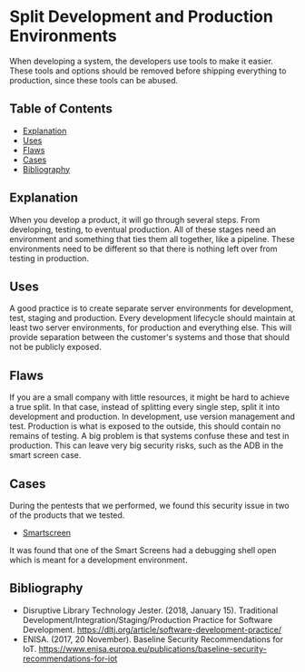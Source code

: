 # Split Development and Production Environments

When developing a system, the developers use tools to make it easier. These tools and options should be removed before shipping everything to production, since these tools can be abused.

## Table of Contents

- [Explanation](#explanation)
- [Uses](#uses)
- [Flaws](#flaws)
- [Cases](#cases)
- [Bibliography](#bibliography)

## Explanation

When you develop a product, it will go through several steps. From developing, testing, to eventual production. All of these stages need an environment and something that ties them all together, like a pipeline. These environments need to be different so that there is nothing left over from testing in production.

## Uses

A good practice is to create separate server environments for development, test, staging and production. Every development lifecycle should maintain at least two server environments, for production and everything else. This will provide separation between the customer's systems and those that should not be publicly exposed.

## Flaws

If you are a small company with little resources, it might be hard to achieve a true split. In that case, instead of splitting every single step, split it into development and production. In development, use version management and test. Production is what is exposed to the outside, this should contain no remains of testing. A big problem is that systems confuse these and test in production. This can leave very big security risks, such as the ADB in the smart screen case.

## Cases

During the pentests that we performed, we found this security issue in two of the products that we tested.

- [Smartscreen](cases/smartscreen#Vulnerabilities)
  
It was found that one of the Smart Screens had a debugging shell open which is meant for a development environment.

## Bibliography

- Disruptive Library Technology Jester. (2018, January 15). Traditional Development/Integration/Staging/Production Practice for Software Development. <https://dltj.org/article/software-development-practice/>
- ENISA. (2017, 20 November). Baseline Security Recommendations for IoT. <https://www.enisa.europa.eu/publications/baseline-security-recommendations-for-iot>
